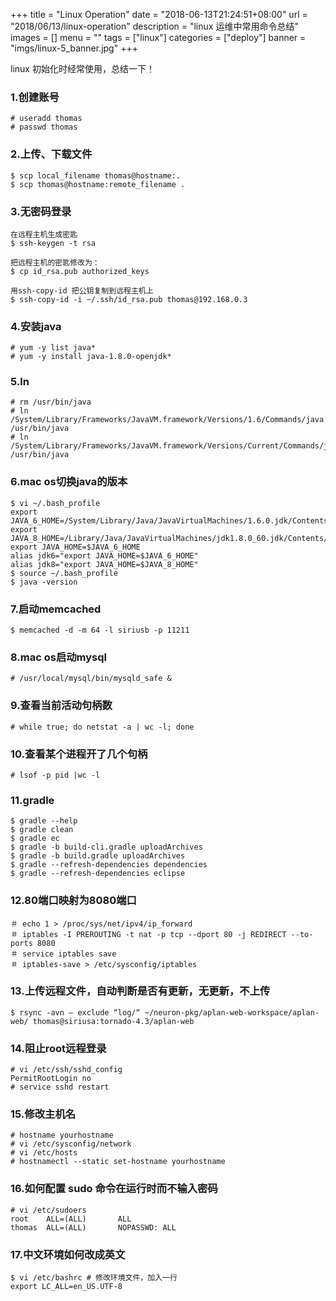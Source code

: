 +++
title = "Linux Operation"
date = "2018-06-13T21:24:51+08:00"
url = "2018/06/13/linux-operation"
description = "linux 运维中常用命令总结"
images = []
menu = ""
tags = ["linux"]
categories = ["deploy"]
banner = "imgs/linux-5_banner.jpg"
+++

linux 初始化时经常使用，总结一下！

<!--more-->

### 1.创建账号
```
# useradd thomas
# passwd thomas
```

### 2.上传、下载文件
```
$ scp local_filename thomas@hostname:.
$ scp thomas@hostname:remote_filename .
```

### 3.无密码登录
    在远程主机生成密匙
    $ ssh-keygen -t rsa

    把远程主机的密匙修改为：
    $ cp id_rsa.pub authorized_keys

    用ssh-copy-id 把公钥复制到远程主机上
    $ ssh-copy-id -i ~/.ssh/id_rsa.pub thomas@192.168.0.3

### 4.安装java
```
# yum -y list java*
# yum -y install java-1.8.0-openjdk*
```

### 5.ln
```
# rm /usr/bin/java
# ln /System/Library/Frameworks/JavaVM.framework/Versions/1.6/Commands/java /usr/bin/java
# ln /System/Library/Frameworks/JavaVM.framework/Versions/Current/Commands/java /usr/bin/java
```

### 6.mac os切换java的版本
    $ vi ~/.bash_profile
    export JAVA_6_HOME=/System/Library/Java/JavaVirtualMachines/1.6.0.jdk/Contents/Home
    export JAVA_8_HOME=/Library/Java/JavaVirtualMachines/jdk1.8.0_60.jdk/Contents/Home
    export JAVA_HOME=$JAVA_6_HOME
    alias jdk6="export JAVA_HOME=$JAVA_6_HOME"
    alias jdk8="export JAVA_HOME=$JAVA_8_HOME"
    $ source ~/.bash_profile
    $ java -version

### 7.启动memcached
    $ memcached -d -m 64 -l siriusb -p 11211

### 8.mac os启动mysql
```
# /usr/local/mysql/bin/mysqld_safe &
```

### 9.查看当前活动句柄数
```
# while true; do netstat -a | wc -l; done
```

### 10.查看某个进程开了几个句柄
```
# lsof -p pid |wc -l
```

### 11.gradle
    $ gradle --help
    $ gradle clean
    $ gradle ec
    $ gradle -b build-cli.gradle uploadArchives
    $ gradle -b build.gradle uploadArchives
    $ gradle --refresh-dependencies dependencies
    $ gradle --refresh-dependencies eclipse

### 12.80端口映射为8080端口
```
＃ echo 1 > /proc/sys/net/ipv4/ip_forward
＃ iptables -I PREROUTING -t nat -p tcp --dport 80 -j REDIRECT --to-ports 8080
＃ service iptables save
＃ iptables-save > /etc/sysconfig/iptables
```

### 13.上传远程文件，自动判断是否有更新，无更新，不上传
```
$ rsync -avn — exclude “log/“ ~/neuron-pkg/aplan-web-workspace/aplan-web/ thomas@siriusa:tornado-4.3/aplan-web
```

### 14.阻止root远程登录
```
# vi /etc/ssh/sshd_config
PermitRootLogin no
# service sshd restart
```

### 15.修改主机名
```
# hostname yourhostname
# vi /etc/sysconfig/network
# vi /etc/hosts
# hostnamectl --static set-hostname yourhostname
```

### 16.如何配置 sudo 命令在运行时而不输入密码
```
# vi /etc/sudoers
root    ALL=(ALL)       ALL
thomas  ALL=(ALL)       NOPASSWD: ALL
```

### 17.中文环境如何改成英文
```
$ vi /etc/bashrc # 修改环境文件，加入一行
export LC_ALL=en_US.UTF-8
```  
<!--more-->
